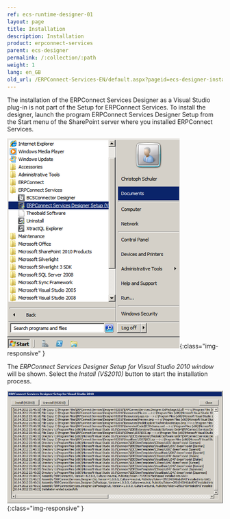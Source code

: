 ```yaml
---
ref: ecs-runtime-designer-01
layout: page
title: Installation
description: Installation
product: erpconnect-services
parent: ecs-designer
permalink: /:collection/:path
weight: 1
lang: en_GB
old_url: /ERPConnect-Services-EN/default.aspx?pageid=ecs-designer-installation
---
```


The installation of the ERPConnect Services Designer as a Visual Studio plug-in is not part of the Setup for ERPConnect Services. To install the designer, launch the program ERPConnect Services Designer Setup from the Start menu of the SharePoint server where you installed ERPConnect Services. 

![ECS-Designer-Setup-01](/img/content/ECS-Designer-Setup-01.png){:class="img-responsive" }



The *ERPConnect Services Designer Setup for Visual Studio 2010 window* will be shown. Select the *Install (VS2010)* button to start the installation process.

![ECS-Designer-Setup-02](/img/content/ECS-Designer-Setup-02.png){:class="img-responsive" }